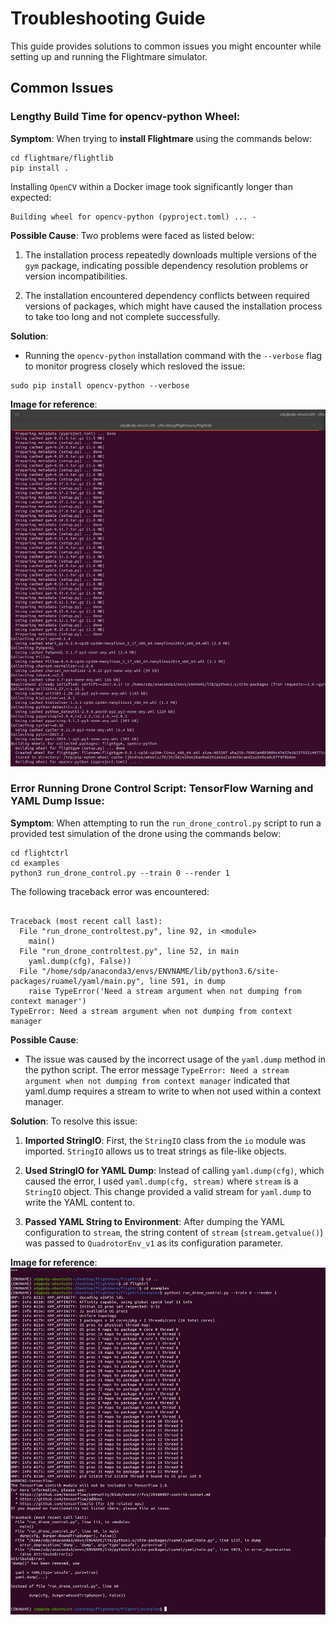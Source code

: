 # Troubleshooting Guide

This guide provides solutions to common issues you might encounter while setting up and running the Flightmare simulator.

## Common Issues

### Lengthy Build Time for opencv-python Wheel:
**Symptom**: When trying to __install Flightmare__ using the commands below:

```
cd flightmare/flightlib
pip install .
```
Installing `OpenCV` within a Docker image took significantly longer than expected:

```
Building wheel for opencv-python (pyproject.toml) ... -
```
**Possible Cause**: 
Two problems were faced as listed below:

1. The installation process repeatedly downloads multiple versions of the `gym` package, indicating possible dependency resolution problems or version incompatibilities.

2. The installation encountered dependency conflicts between required versions of packages, which might have caused the installation process to take too long and not complete successfully.



**Solution**: 
- Running the `opencv-python` installation command with the `--verbose` flag to monitor progress closely which resloved the issue:

```
sudo pip install opencv-python --verbose
```

**Image for reference**:
![Example Error](images/wheel_flightgym.jpeg) 



### Error Running Drone Control Script: TensorFlow Warning and YAML Dump Issue:
**Symptom**: When attempting to run the `run_drone_control.py` script to run a provided test simulation of the drone using the commands below:

```
cd flightctrl
cd examples
python3 run_drone_control.py --train 0 --render 1
```
The following traceback error was encountered:

```

Traceback (most recent call last):
  File "run_drone_controltest.py", line 92, in <module>
    main()
  File "run_drone_controltest.py", line 52, in main
    yaml.dump(cfg), False))
  File "/home/sdp/anaconda3/envs/ENVNAME/lib/python3.6/site-packages/ruamel/yaml/main.py", line 591, in dump
    raise TypeError('Need a stream argument when not dumping from context manager')
TypeError: Need a stream argument when not dumping from context manager
```

**Possible Cause**: 
- The issue was caused by the incorrect usage of the `yaml.dump` method in the python script. The error message `TypeError: Need a stream argument when not dumping from context manager` indicated that yaml.dump requires a stream to write to when not used within a context manager.

**Solution**: 
To resolve this issue:

1. **Imported StringIO**: First, the `StringIO` class from the `io` module was imported. `StringIO` allows us to treat strings as file-like objects.

2. **Used StringIO for YAML Dump**: Instead of calling `yaml.dump(cfg)`, which caused the error, I used `yaml.dump(cfg, stream)` where `stream` is a `StringIO` object. This change provided a valid stream for `yaml.dump` to write the YAML content to.

3. **Passed YAML String to Environment**: After dumping the YAML configuration to `stream`, the string content of `stream` (`stream.getvalue()`) was passed to `QuadrotorEnv_v1` as its configuration parameter.


**Image for reference**:
![Example Error](images/yaml_dump.jpeg) 


